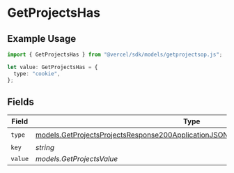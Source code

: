 # GetProjectsHas

## Example Usage

```typescript
import { GetProjectsHas } from "@vercel/sdk/models/getprojectsop.js";

let value: GetProjectsHas = {
  type: "cookie",
};
```

## Fields

| Field                                                                                                                                                                              | Type                                                                                                                                                                               | Required                                                                                                                                                                           | Description                                                                                                                                                                        |
| ---------------------------------------------------------------------------------------------------------------------------------------------------------------------------------- | ---------------------------------------------------------------------------------------------------------------------------------------------------------------------------------- | ---------------------------------------------------------------------------------------------------------------------------------------------------------------------------------- | ---------------------------------------------------------------------------------------------------------------------------------------------------------------------------------- |
| `type`                                                                                                                                                                             | [models.GetProjectsProjectsResponse200ApplicationJSONResponseBodyProjectsSecurityType](../models/getprojectsprojectsresponse200applicationjsonresponsebodyprojectssecuritytype.md) | :heavy_check_mark:                                                                                                                                                                 | N/A                                                                                                                                                                                |
| `key`                                                                                                                                                                              | *string*                                                                                                                                                                           | :heavy_minus_sign:                                                                                                                                                                 | N/A                                                                                                                                                                                |
| `value`                                                                                                                                                                            | *models.GetProjectsValue*                                                                                                                                                          | :heavy_minus_sign:                                                                                                                                                                 | N/A                                                                                                                                                                                |